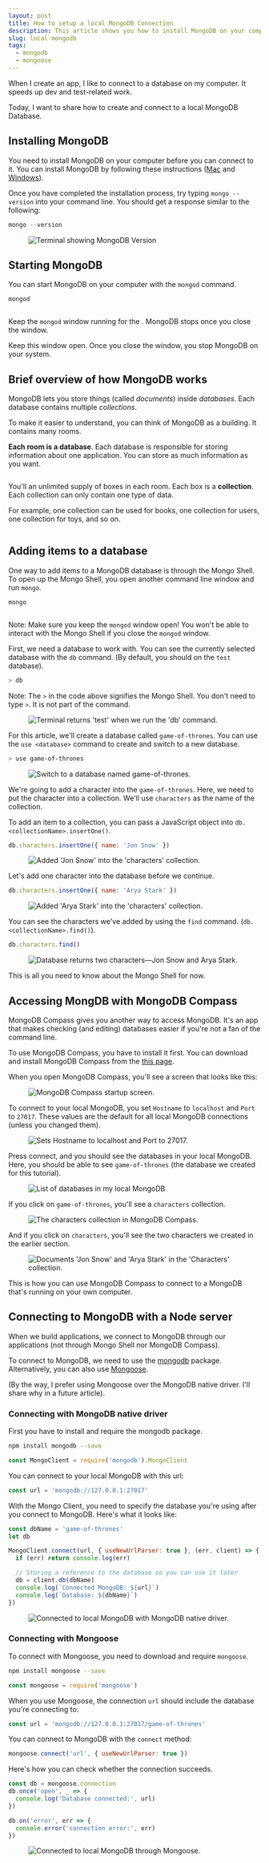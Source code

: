 ```yaml
---
layout: post
title: How to setup a local MongoDB Connection
description: This article shows you how to install MongoDB on your computer and different ways you can access it. 
slug: local-mongodb
tags:
  - mongodb
  - mongoose
---
```


When I create an app, I like to connect to a database on my computer. It speeds up dev and test-related work. 

Today, I want to share how to create and connect to a local MongoDB Database. 

## Installing MongoDB

You need to install MongoDB on your computer before you can connect to it. You can install MongoDB by following these instructions ([Mac][1] and [Windows][2]). 

Once you have completed the installation process, try typing `mongo --version` into your command line. You should get a response similar to the following: 

```js
mongo --version
```

<figure><img src="/images/2019/version.png" alt="Terminal showing MongoDB Version"></figure>

## Starting MongoDB 

You can start MongoDB on your computer with the `mongod` command. 

```js
mongod
```

<figure><img src="/images/2019/mongod.png" alt=""></figure>

Keep the `mongod` window running for the . MongoDB stops once you close the window. 

Keep this window open. Once you close the window, you stop MongoDB on your system. 

## Brief overview of how MongoDB works 

MongoDB lets you store things (called *documents*) inside *databases*. Each database contains multiple *collections*. 

To make it easier to understand, you can think of MongoDB as a building. It contains many rooms. 

**Each room is a database**. Each database is responsible for storing information about one application. You can store as much information as you want. 

<figure><img src="/images/2019/room.png" alt=""></figure>

You'll an unlimited supply of boxes in each room. Each box is a  **collection**. Each collection can only contain one type of data. 

For example, one collection can be used for books, one collection for users, one collection for toys, and so on. 

<figure><img src="/images/2019/boxes.png" alt=""></figure>

## Adding items to a database 

One way to add items to a MongoDB database is through the Mongo Shell. To open up the Mongo Shell, you open another command line window and run `mongo`. 

```js
mongo
```

<figure><img src="/images/2019/mongo-shell.png" alt=""></figure>

Note: Make sure you keep the `mongod` window open! You won't be able to interact with the Mongo Shell if you close the `mongod` window. 

First, we need a database to work with. You can see the currently selected database with the `db` command. (By default, you should on the `test` database). 

```bash
> db
```

Note: The `>` in the code above signifies the Mongo Shell. You don't need to type `>`. It is not part of the command. 

<figure><img src="/images/2019/test-db.png" alt="Terminal returns 'test' when we run the 'db' command."></figure>

For this article, we'll create a database called `game-of-thrones`. You can use the `use <database>` command to create and switch to a new database. 

```bash
> use game-of-thrones
```

<figure><img src="/images/2019/switch-db.png" alt="Switch to a database named game-of-thrones."></figure>

We're going to add a character into the `game-of-thrones`. Here, we need to put the character into a collection. We'll use `characters` as the name of the collection. 

To add an item to a collection, you can pass a JavaScript object into `db.<collectionName>.insertOne()`.

```js
db.characters.insertOne({ name: 'Jon Snow' })
```

<figure><img src="/images/2019/insert-1.png" alt="Added 'Jon Snow' into the 'characters' collection."></figure>

Let's add one character into the database before we continue. 

```js
db.characters.insertOne({ name: 'Arya Stark' })
```

<figure><img src="/images/2019/insert-2.png" alt="Added 'Arya Stark' into the 'characters' collection."></figure>

You can see the characters we've added by using the `find` command. (`db.<collectionName>.find()`). 

```js
db.characters.find()
```

<figure><img src="/images/2019/db-find.png" alt="Database returns two characters—Jon Snow and Arya Stark."></figure>

This is all you need to know about the Mongo Shell for now. 

## Accessing MongDB with MongoDB Compass 

MongoDB Compass gives you another way to access MongoDB. It's an app that makes checking (and editing) databases easier if you're not a fan of the command line. 

To use MongoDB Compass, you have to install it first. You can download and install MongoDB Compass from the [this page][3]. 

When you open MongoDB Compass, you'll see a screen that looks like this:

<figure><img src="/images/2019/mongodb-compass.png" alt="MongoDB Compass startup screen."></figure>

To connect to your local MongoDB, you set `Hostname` to `localhost` and `Port` to `27017`. These values are the default for all local MongoDB connections (unless you changed them). 

<figure><img src="/images/2019/mongodb-compass-settings.png" alt="Sets Hostname to localhost and Port to 27017."></figure>

Press connect, and you should see the databases in your local MongoDB. Here, you should be able to see `game-of-thrones` (the database we created for this tutorial). 

<figure><img src="/images/2019/mongodb-compass-databases.png" alt="List of databases in my local MongoDB"></figure>

If you click on `game-of-thrones`, you'll see a `characters` collection. 

<figure><img src="/images/2019/mongodb-compass-collection.png" alt="The characters collection in MongoDB Compass."></figure>

And if you click on `characters`, you'll see the two characters we created in the earlier section.

<figure><img src="/images/2019/mongodb-compass-documents.png" alt="Documents 'Jon Snow' and 'Arya Stark' in the 'Characters' collection."></figure>

This is how you can use MongoDB Compass to connect to a MongoDB that's running on your own computer. 

## Connecting to MongoDB with a Node server

When we build applications, we connect to MongoDB through our applications (not through Mongo Shell nor MongoDB Compass). 

To connect to MongoDB, we need to use the [mongodb][4] package. Alternatively, you can also use [Mongoose][5]. 

(By the way, I prefer using Mongoose over the MongoDB native driver. I'll share why in a future article). 

### Connecting with MongoDB native driver 

First you have to install and require the mongodb package. 

```bash
npm install mongodb --save 
```

```js
const MongoClient = require('mongodb').MongoClient
```

You can connect to your local MongoDB with this url: 

```js
const url = 'mongodb://127.0.0.1:27017'
```

With the Mongo Client, you need to specify the database you're using after you connect to MongoDB. Here's what it looks like: 

```js
const dbName = 'game-of-thrones'
let db

MongoClient.connect(url, { useNewUrlParser: true }, (err, client) => {
  if (err) return console.log(err)

  // Storing a reference to the database so you can use it later
  db = client.db(dbName)
  console.log(`Connected MongoDB: ${url}`)
  console.log(`Database: ${dbName}`)
})
```

<figure><img src="/images/2019/connect-mongodb.png" alt="Connected to local MongoDB with MongoDB native driver."></figure>

### Connecting with Mongoose 

To connect with Mongoose, you need to download and require `mongoose`. 

```bash
npm install mongoose --save 
```

```js
const mongoose = require('mongoose')
```

When you use Mongoose, the connection `url` should include the database you're connecting to: 

```js
const url = 'mongodb://127.0.0.1:27017/game-of-thrones'
```

You can connect to MongoDB with the `connect` method: 

```js
mongoose.connect('url', { useNewUrlParser: true })
```

Here's how you can check whether the connection succeeds. 

```js
const db = mongoose.connection
db.once('open', _ => {
  console.log('Database connected:', url)
})

db.on('error', err => {
  console.error('connection error:', err)
})
```

<figure><img src="/images/2019/connected-mongoose.png" alt="Connected to local MongoDB through Mongoose."></figure>

[1]:	https://treehouse.github.io/installation-guides/mac/mongo-mac.html "Treehouse — Install MongoDB on Mac"
[2]:	https://treehouse.github.io/installation-guides/windows/mongo-windows.html "Treehouse — Install MongoDB on Windows"
[3]:	https://docs.mongodb.com/compass/master/install/ "MongoDB Compass"
[4]:	https://www.npmjs.com/package/mongodb "MongoDB driver"
[5]:	https://www.npmjs.com/package/mongoose "Mongoose"